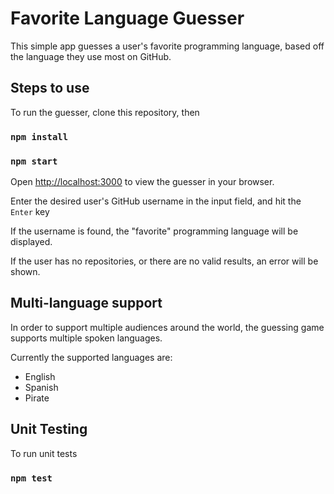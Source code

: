 # Favorite Language Guesser

This simple app guesses a user's favorite programming language, based off the language they use most on GitHub.

## Steps to use

To run the guesser, clone this repository, then 

### `npm install`
### `npm start`

Open [http://localhost:3000](http://localhost:3000) to view the guesser in your browser.

Enter the desired user's GitHub username in the input field, and hit the `Enter` key

If the username is found, the "favorite" programming language will be displayed.

If the user has no repositories, or there are no valid results, an error will be shown.

## Multi-language support
In order to support multiple audiences around the world, the guessing game supports multiple spoken languages.

Currently the supported languages are:
 * English
 * Spanish
 * Pirate

## Unit Testing
To run unit tests

### `npm test`
